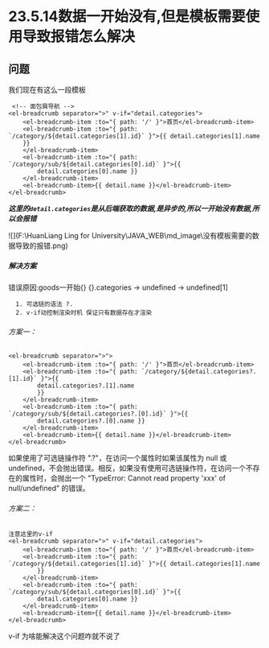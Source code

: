 # 23.5.14数据一开始没有,但是模板需要使用导致报错怎么解决

## 问题

我们现在有这么一段模板

```` vue
 <!-- 面包屑导航 -->
<el-breadcrumb separator=">" v-if="detail.categories">
    <el-breadcrumb-item :to="{ path: '/' }">首页</el-breadcrumb-item>
    <el-breadcrumb-item :to="{ path: `/category/${detail.categories[1].id}` }">{{ detail.categories[1].name
    }}
    </el-breadcrumb-item>
    <el-breadcrumb-item :to="{ path: `/category/sub/${detail.categories[0].id}` }">{{
        detail.categories[0].name }}
    </el-breadcrumb-item>
    <el-breadcrumb-item>{{ detail.name }}</el-breadcrumb-item>
</el-breadcrumb>
````

***这里的`detail.categories`是从后端获取的数据,是异步的,所以一开始没有数据,所以会报错***

![](F:\HuanLiang Ling for University\JAVA_WEB\md_image\没有模板需要的数据导致的报错.png)

##### 解决方案

错误原因:goods一开始{}  {}.categories -> undefined  -> undefined[1]

      1. 可选链的语法 ?.
      2. v-if动控制渲染时机 保证只有数据存在才渲染

###### 方案一：

```` vue
<el-breadcrumb separator=">">
    <el-breadcrumb-item :to="{ path: '/' }">首页</el-breadcrumb-item>
    <el-breadcrumb-item :to="{ path: `/category/${detail.categories?.[1].id}` }">{{
        detail.categories?.[1].name
        }}
    </el-breadcrumb-item>
    <el-breadcrumb-item :to="{ path: `/category/sub/${detail.categories?.[0].id}` }">{{
        detail.categories?.[0].name }}
    </el-breadcrumb-item>
    <el-breadcrumb-item>{{ detail.name }}</el-breadcrumb-item>
</el-breadcrumb>
````

如果使用了可选链操作符 ".?"，在访问一个属性时如果该属性为 null 或 undefined，不会抛出错误。相反，如果没有使用可选链操作符，在访问一个不存在的属性时，会抛出一个 "TypeError: Cannot read property 'xxx' of null/undefined" 的错误。



###### 方案二：

```` vue
注意这里的v-if
<el-breadcrumb separator=">" v-if="detail.categories"> 
    <el-breadcrumb-item :to="{ path: '/' }">首页</el-breadcrumb-item> 
    <el-breadcrumb-item :to="{ path: `/category/${detail.categories[1].id}` }">{{ detail.categories[1].name
        }}
    </el-breadcrumb-item>
    <el-breadcrumb-item :to="{ path: `/category/sub/${detail.categories[0].id}` }">{{
        detail.categories[0].name }}
    </el-breadcrumb-item>
    <el-breadcrumb-item>{{ detail.name }}</el-breadcrumb-item>
</el-breadcrumb>
````

v-if 为啥能解决这个问题咋就不说了
